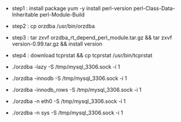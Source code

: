 
###
 - step1 : install package yum -y install perl-version perl-Class-Data-Inheritable perl-Module-Build
 - step2 : cp orzdba /usr/bin/orzdba
 - step3 : tar zxvf orzdba_rt_depend_perl_module.tar.gz && tar zxvf version-0.99.tar.gz && install version
 - step4 : download tcprstat && cp tcprstat /usr/bin/tcprstat

 - ./orzdba -lazy -S /tmp/mysql_3306.sock -i 1
 - ./orzdba -innodb -S /tmp/mysql_3306.sock -i 1
 - ./orzdba -innodb_rows -S /tmp/mysql_3306.sock -i 1
 - ./orzdba -n eth0 -S /tmp/mysql_3306.sock -i 1
 - ./orzdba -n sys -S /tmp/mysql_3306.sock -i 1 
